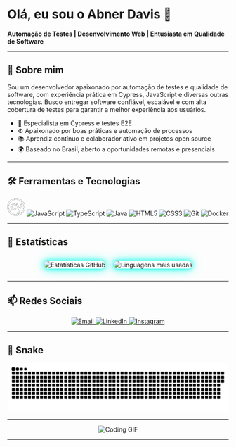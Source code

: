 # Olá, eu sou o Abner Davis 👋

**Automação de Testes | Desenvolvimento Web | Entusiasta em Qualidade de Software**

---

## 🚀 Sobre mim

Sou um desenvolvedor apaixonado por automação de testes e qualidade de software, com experiência prática em Cypress, JavaScript e diversas outras tecnologias. Busco entregar software confiável, escalável e com alta cobertura de testes para garantir a melhor experiência aos usuários.

- 🎯 Especialista em Cypress e testes E2E  
- ⚙️ Apaixonado por boas práticas e automação de processos  
- 📚 Aprendiz contínuo e colaborador ativo em projetos open source  
- 🌍 Baseado no Brasil, aberto a oportunidades remotas e presenciais

---

## 🛠 Ferramentas e Tecnologias

<div align="center">
  <img alt="Cypress" width="40" height="40" src="https://github.com/AbnerDavis/AbnerDavis/blob/main/assets/cypress.svg" />
  <img alt="JavaScript" src="https://cdn.jsdelivr.net/gh/devicons/devicon/icons/javascript/javascript-original.svg" width="48" height="48" />
  <img alt="TypeScript" src="https://cdn.jsdelivr.net/gh/devicons/devicon/icons/typescript/typescript-original.svg" width="48" height="48" />
  <img alt="Java" src="https://cdn.jsdelivr.net/gh/devicons/devicon/icons/java/java-original.svg" width="48" height="48" />
  <img alt="HTML5" src="https://cdn.jsdelivr.net/gh/devicons/devicon/icons/html5/html5-original.svg" width="48" height="48" />
  <img alt="CSS3" src="https://cdn.jsdelivr.net/gh/devicons/devicon/icons/css3/css3-original.svg" width="48" height="48" />
  <img alt="Git" src="https://cdn.jsdelivr.net/gh/devicons/devicon/icons/git/git-original.svg" width="48" height="48" />
  <img alt="Docker" src="https://cdn.jsdelivr.net/gh/devicons/devicon/icons/docker/docker-original.svg" width="48" height="48" />
</div>

---

## 🤖 Estatísticas

<div align="center" style="display: flex; justify-content: center; gap: 1.2rem; max-width: 600px; margin: auto;">

  <img
    src="https://github-readme-stats.vercel.app/api?username=abnerdavis&show_icons=true&count_private=true&theme=dark&border_radius=15&title_color=00ffe7&icon_color=00ffe7&text_color=80ffdb&bg_color=0a0f0d&hide_border=true"
    alt="Estatísticas GitHub"
    width="250"
    style="box-shadow: 0 0 12px #00ffe7, 0 0 24px #00ffe7cc; border-radius: 15px;"
  />

  <img
    src="https://github-readme-stats.vercel.app/api/top-langs/?username=abnerdavis&layout=compact&langs_count=6&theme=dark&border_radius=15&title_color=00ffe7&icon_color=00ffe7&text_color=80ffdb&bg_color=0a0f0d&hide_border=true"
    alt="Linguagens mais usadas"
    width="250"
    style="box-shadow: 0 0 12px #00ffe7, 0 0 24px #00ffe7cc; border-radius: 15px;"
  />

</div>

---

## 📫 Redes Sociais

<div align="center">
  <a href="mailto:contato.casttro@outlook.com" target="_blank" rel="noopener noreferrer">
    <img alt="Email" src="https://img.shields.io/badge/Email-D14836?style=for-the-badge&logo=gmail&logoColor=white" />
  </a>
  <a href="https://www.linkedin.com/in/abnerdavisvieira/" target="_blank" rel="noopener noreferrer">
    <img alt="LinkedIn" src="https://img.shields.io/badge/LinkedIn-0077B5?style=for-the-badge&logo=linkedin&logoColor=white" />
  </a>
  <a href="https://www.instagram.com/abnerdaviss/" target="_blank" rel="noopener noreferrer">
    <img alt="Instagram" src="https://img.shields.io/badge/Instagram-E4405F?style=for-the-badge&logo=instagram&logoColor=white" />
  </a>
</div>

---

## 🐍 Snake

<p align="center">
  <img src="https://github.com/AbnerDavis/AbnerDavis/blob/output/github-contribution-grid-snake.svg" alt="GitHub Contribution Grid Snake" />
</p>

---

<div align="center">
  <img src="https://media.giphy.com/media/l0MYt5jPR6QX5pnqM/giphy.gif" alt="Coding GIF" width="280" />
</div>

---
